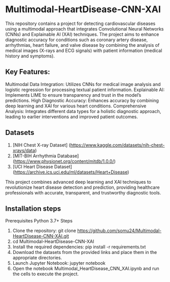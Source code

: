 # Multimodal-HeartDisease-CNN-XAI
This repository contains a project for detecting cardiovascular diseases using a multimodal approach that integrates Convolutional Neural Networks (CNNs) and Explainable AI (XAI) techniques. The project aims to enhance diagnostic accuracy for conditions such as coronary artery disease, arrhythmias, heart failure, and valve disease by combining the analysis of medical images (X-rays and ECG signals) with patient information (medical history and symptoms).

## Key Features:
Multimodal Data Integration: Utilizes CNNs for medical image analysis and logistic regression for processing textual patient information.
Explainable AI: Implements LIME to ensure transparency and trust in the model’s predictions.
High Diagnostic Accuracy: Enhances accuracy by combining deep learning and XAI for various heart conditions.
Comprehensive Analysis: Integrates different data types for a holistic diagnostic approach, leading to earlier interventions and improved patient outcomes.

## Datasets
1. [NIH Chest X-ray Dataset] (https://www.kaggle.com/datasets/nih-chest-xrays/data)
2. [MIT-BIH Arrhythmia Database] (https://www.physionet.org/content/mitdb/1.0.0/)
3. [UCI Heart Disease Dataset] (https://archive.ics.uci.edu/ml/datasets/Heart+Disease)
  
This project combines advanced deep learning and XAI techniques to revolutionize heart disease detection and prediction, providing healthcare professionals with accurate, transparent, and trustworthy diagnostic tools.

## Installation steps
Prerequisites
Python 3.7+
Steps
1. Clone the repository: git clone https://github.com/somu24/Multimodal-HeartDisease-CNN-XAI.git
2. cd Multimodal-HeartDisease-CNN-XAI
3. Install the required dependencies: pip install -r requirements.txt
4. Download the datasets from the provided links and place them in the appropriate directories.
5. Launch Jupyter Notebook: jupyter notebook
6. Open the notebook Multimodal_HeartDisease_CNN_XAI.ipynb and run the cells to execute the project.


